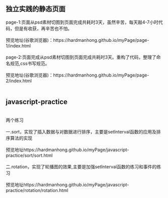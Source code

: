 <h2>独立实践的静态页面</h2>
<div>page-1:页面从psd素材切图到页面完成共耗时3天，虽然辛苦，每天敲4-7小时代码，但是有收获，再辛苦也不怕。</div><br>
<div>预览地址(谷歌浏览器)：https://hardmanhong.github.io/myPage/page-1/index.html</div>
<div><br></div>
<div>page-2:页面完成从psd素材切图到页面完成共耗时3天。重构了代码，整理了命名规范,css书写规范。</div><br>
<div>预览地址(谷歌浏览器)：https://hardmanhong.github.io/myPage/page-2/index.html</div>
<div><br></div>
<h2>javascript-practice</h2><br>
<div>两个练习</div><br>
<div>一.sort，实现了插入数据与对数据进行排序，主要是setInterval函数的应用及排序算法的实现</div><br>
<div>预览地址https://hardmanhong.github.io/myPage/javascript-practice/sort/sort.html</div>
<div><br></div>
<div>二.rotation，实现了轮播图的效果,主要是加强setInterval函数的练习和事件的练习</div><br>
<div>预览地址https://hardmanhong.github.io/myPage/javascript-practice/rotation/rotation.html</div>
